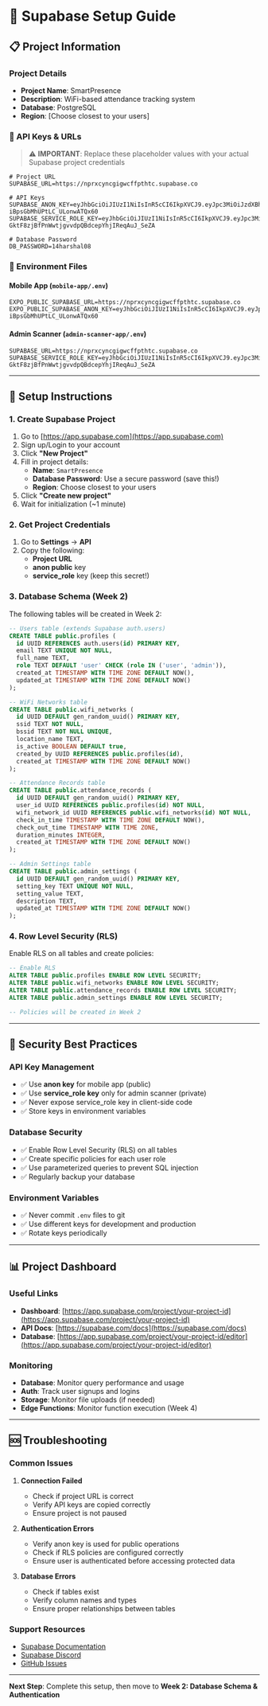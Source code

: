 # 🔧 Supabase Setup Guide

## 📋 Project Information

### Project Details
- **Project Name**: SmartPresence
- **Description**: WiFi-based attendance tracking system
- **Database**: PostgreSQL
- **Region**: [Choose closest to your users]

### 🔑 API Keys & URLs

> ⚠️ **IMPORTANT**: Replace these placeholder values with your actual Supabase project credentials

```env
# Project URL
SUPABASE_URL=https://nprxcyncgigwcffpthtc.supabase.co

# API Keys
SUPABASE_ANON_KEY=eyJhbGciOiJIUzI1NiIsInR5cCI6IkpXVCJ9.eyJpc3MiOiJzdXBhYmFzZSIsInJlZiI6Im5wcnhjeW5jZ2lnd2NmZnB0aHRjIiwicm9sZSI6ImFub24iLCJpYXQiOjE3NTExMzgwNjUsImV4cCI6MjA2NjcxNDA2NX0.bZDrij2D2rdM0X3FP-iBpsGbMhUPtLC_ULonwATQx60
SUPABASE_SERVICE_ROLE_KEY=eyJhbGciOiJIUzI1NiIsInR5cCI6IkpXVCJ9.eyJpc3MiOiJzdXBhYmFzZSIsInJlZiI6Im5wcnhjeW5jZ2lnd2NmZnB0aHRjIiwicm9sZSI6InNlcnZpY2Vfcm9sZSIsImlhdCI6MTc1MTEzODA2NSwiZXhwIjoyMDY2NzE0MDY1fQ.n-GktF8zjBfPnWwtjgvvdpQBdcepYhjIReqAuJ_SeZA

# Database Password
DB_PASSWORD=14harshal08
```

### 📱 Environment Files

#### Mobile App (`mobile-app/.env`)
```env
EXPO_PUBLIC_SUPABASE_URL=https://nprxcyncgigwcffpthtc.supabase.co
EXPO_PUBLIC_SUPABASE_ANON_KEY=eyJhbGciOiJIUzI1NiIsInR5cCI6IkpXVCJ9.eyJpc3MiOiJzdXBhYmFzZSIsInJlZiI6Im5wcnhjeW5jZ2lnd2NmZnB0aHRjIiwicm9sZSI6ImFub24iLCJpYXQiOjE3NTExMzgwNjUsImV4cCI6MjA2NjcxNDA2NX0.bZDrij2D2rdM0X3FP-iBpsGbMhUPtLC_ULonwATQx60
```

#### Admin Scanner (`admin-scanner-app/.env`)
```env
SUPABASE_URL=https://nprxcyncgigwcffpthtc.supabase.co
SUPABASE_SERVICE_ROLE_KEY=eyJhbGciOiJIUzI1NiIsInR5cCI6IkpXVCJ9.eyJpc3MiOiJzdXBhYmFzZSIsInJlZiI6Im5wcnhjeW5jZ2lnd2NmZnB0aHRjIiwicm9sZSI6InNlcnZpY2Vfcm9sZSIsImlhdCI6MTc1MTEzODA2NSwiZXhwIjoyMDY2NzE0MDY1fQ.n-GktF8zjBfPnWwtjgvvdpQBdcepYhjIReqAuJ_SeZA

```

---

## 🚀 Setup Instructions

### 1. Create Supabase Project

1. Go to [https://app.supabase.com](https://app.supabase.com)
2. Sign up/Login to your account
3. Click **"New Project"**
4. Fill in project details:
   - **Name**: `SmartPresence`
   - **Database Password**: Use a secure password (save this!)
   - **Region**: Choose closest to your users
5. Click **"Create new project"**
6. Wait for initialization (~1 minute)

### 2. Get Project Credentials

1. Go to **Settings** → **API**
2. Copy the following:
   - **Project URL**
   - **anon public** key
   - **service_role** key (keep this secret!)

### 3. Database Schema (Week 2)

The following tables will be created in Week 2:

```sql
-- Users table (extends Supabase auth.users)
CREATE TABLE public.profiles (
  id UUID REFERENCES auth.users(id) PRIMARY KEY,
  email TEXT UNIQUE NOT NULL,
  full_name TEXT,
  role TEXT DEFAULT 'user' CHECK (role IN ('user', 'admin')),
  created_at TIMESTAMP WITH TIME ZONE DEFAULT NOW(),
  updated_at TIMESTAMP WITH TIME ZONE DEFAULT NOW()
);

-- WiFi Networks table
CREATE TABLE public.wifi_networks (
  id UUID DEFAULT gen_random_uuid() PRIMARY KEY,
  ssid TEXT NOT NULL,
  bssid TEXT NOT NULL UNIQUE,
  location_name TEXT,
  is_active BOOLEAN DEFAULT true,
  created_by UUID REFERENCES public.profiles(id),
  created_at TIMESTAMP WITH TIME ZONE DEFAULT NOW()
);

-- Attendance Records table
CREATE TABLE public.attendance_records (
  id UUID DEFAULT gen_random_uuid() PRIMARY KEY,
  user_id UUID REFERENCES public.profiles(id) NOT NULL,
  wifi_network_id UUID REFERENCES public.wifi_networks(id) NOT NULL,
  check_in_time TIMESTAMP WITH TIME ZONE DEFAULT NOW(),
  check_out_time TIMESTAMP WITH TIME ZONE,
  duration_minutes INTEGER,
  created_at TIMESTAMP WITH TIME ZONE DEFAULT NOW()
);

-- Admin Settings table
CREATE TABLE public.admin_settings (
  id UUID DEFAULT gen_random_uuid() PRIMARY KEY,
  setting_key TEXT UNIQUE NOT NULL,
  setting_value TEXT,
  description TEXT,
  updated_at TIMESTAMP WITH TIME ZONE DEFAULT NOW()
);
```

### 4. Row Level Security (RLS)

Enable RLS on all tables and create policies:

```sql
-- Enable RLS
ALTER TABLE public.profiles ENABLE ROW LEVEL SECURITY;
ALTER TABLE public.wifi_networks ENABLE ROW LEVEL SECURITY;
ALTER TABLE public.attendance_records ENABLE ROW LEVEL SECURITY;
ALTER TABLE public.admin_settings ENABLE ROW LEVEL SECURITY;

-- Policies will be created in Week 2
```

---

## 🔐 Security Best Practices

### API Key Management
- ✅ Use **anon key** for mobile app (public)
- ✅ Use **service_role key** only for admin scanner (private)
- ✅ Never expose service_role key in client-side code
- ✅ Store keys in environment variables

### Database Security
- ✅ Enable Row Level Security (RLS) on all tables
- ✅ Create specific policies for each user role
- ✅ Use parameterized queries to prevent SQL injection
- ✅ Regularly backup your database

### Environment Variables
- ✅ Never commit `.env` files to git
- ✅ Use different keys for development and production
- ✅ Rotate keys periodically

---

## 📊 Project Dashboard

### Useful Links
- **Dashboard**: [https://app.supabase.com/project/your-project-id](https://app.supabase.com/project/your-project-id)
- **API Docs**: [https://supabase.com/docs](https://supabase.com/docs)
- **Database**: [https://app.supabase.com/project/your-project-id/editor](https://app.supabase.com/project/your-project-id/editor)

### Monitoring
- **Database**: Monitor query performance and usage
- **Auth**: Track user signups and logins
- **Storage**: Monitor file uploads (if needed)
- **Edge Functions**: Monitor function execution (Week 4)

---

## 🆘 Troubleshooting

### Common Issues

1. **Connection Failed**
   - Check if project URL is correct
   - Verify API keys are copied correctly
   - Ensure project is not paused

2. **Authentication Errors**
   - Verify anon key is used for public operations
   - Check if RLS policies are configured correctly
   - Ensure user is authenticated before accessing protected data

3. **Database Errors**
   - Check if tables exist
   - Verify column names and types
   - Ensure proper relationships between tables

### Support Resources
- [Supabase Documentation](https://supabase.com/docs)
- [Supabase Discord](https://discord.supabase.com)
- [GitHub Issues](https://github.com/supabase/supabase/issues)

---

**Next Step**: Complete this setup, then move to **Week 2: Database Schema & Authentication** 
